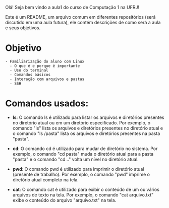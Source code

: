 Olá! Seja bem vindo a aula1 do curso de Computação 1 na UFRJ!

Este é um README, um arquivo comum em diferentes repositórios (será discutido em uma aula futura), ele contém descrições de como será a aula e seus objetivos.

# Objetivo
    - Familiarização do aluno com Linux
      - O que é e porque é importante
      - Uso do terminal
      - Comandos básicos
      - Interação com arquivos e pastas
      - SSH

# Comandos usados:
- **ls**: O comando ls é utilizado para listar os arquivos e diretórios presentes no diretório atual ou em um diretório especificado. Por exemplo, o comando "ls" lista os arquivos e diretórios presentes no diretório atual e o comando "ls /pasta" lista os arquivos e diretórios presentes na pasta "pasta".

- **cd**: O comando cd é utilizado para mudar de diretório no sistema. Por exemplo, o comando "cd pasta" muda o diretório atual para a pasta "pasta" e o comando "cd .." volta um nível no diretório atual.

- **pwd**: O comando pwd é utilizado para imprimir o diretório atual (presente de trabalho). Por exemplo, o comando "pwd" imprime o diretório atual completo na tela.

- **cat**: O comando cat é utilizado para exibir o conteúdo de um ou vários arquivos de texto na tela. Por exemplo, o comando "cat arquivo.txt" exibe o conteúdo do arquivo "arquivo.txt" na tela.